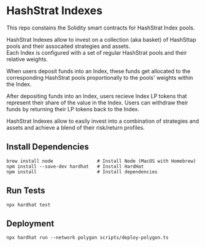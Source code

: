 # HashStrat Indexes

This repo constains the Solidity smart contracts for HashStrat Index pools.

HashStrat Indexes allow to invest on a collection (aka basket) of HashSttap pools and their assocaited strategies and assets.  
Each Index is configured with a set of regular HashStrat pools and their relative weights. 

When users deposit funds into an Index, these funds get allocated to the corresponding HashStrat pools proportionally to the pools' weights within the Index.

After depositing funds into an Index, users recieve Index LP tokens that represent their share of the value in the Index. Users can withdraw their funds by returning their LP tokens back to the Index.

HashStrat Indexes allow to easily invest into a combination of strategies and assets and achieve a blend of their risk/return profiles.

## Install Dependencies

```shell
brew install node                # Install Node (MacOS with Homebrew)
npm install --save-dev hardhat   # Install HardHat
npm install                      # Install dependencies

```

##  Run Tests
```shell
npx hardhat test
```

##  Deployment 
```shell
npx hardhat run --network polygon scripts/deploy-polygon.ts
```
